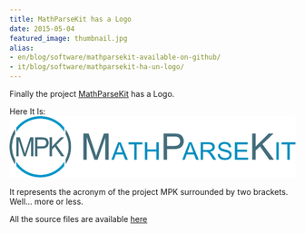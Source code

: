 ```yaml
---
title: MathParseKit has a Logo
date: 2015-05-04
featured_image: thumbnail.jpg
alias:
- en/blog/software/mathparsekit-available-on-github/
- it/blog/software/mathparsekit-ha-un-logo/
---
```

Finally the project [MathParseKit][url-mathparsekit-repository] has a Logo.

Here It Is:
![MathParseKit Logo][url-mathparsekit-repository-image-file]

It represents the acronym of the project MPK surrounded by two brackets.
Well... more or less.

All the source files are available [here][url-mathparsekit-repository-image-folder]

[url-mathparsekit-repository]: https://github.com/B3rn475/MathParseKit/
[url-mathparsekit-repository-image-folder]: https://github.com/B3rn475/MathParseKit/tree/master/Logos/
[url-mathparsekit-repository-image-file]: https://github.com/B3rn475/MathParseKit/raw/master/Logos/mpk_logo_full.png
